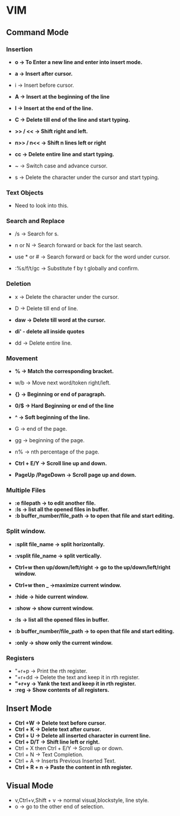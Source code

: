 
# VIM
## Command Mode

### Insertion

- **o -> To Enter a new line and enter into insert mode.**

- **a -> Insert after cursor.**

- i -> Insert before cursor.

- **A -> Insert at the beginning of the line**

- **I -> Insert at the end of the line.**

- **C -> Delete till end of the line and start typing.**

- **>> / << -> Shift right and left.**

- **n>> / n<< -> Shift n lines left or right**

- **cc -> Delete entire line and start typing.**

- ~ -> Switch case and advance cursor.

- s -> Delete the character under the cursor and start typing.


### Text Objects
- Need to look into this.


### Search and Replace

- /s -> Search for s.

- n or N -> Search forward or back for the last search.

 - use * or # -> Search forward or back for the word under cursor.

- :%s/f/t/gc -> Substitute f by t globally and confirm.

### Deletion

- x -> Delete the character under the cursor.

- D -> Delete till end of line.

- **daw -> Delete till word at the cursor.**
- **di' - delete all inside quotes**

- dd -> Delete entire line.


### Movement

- **% -> Match the corresponding bracket.**

- w/b -> Move next word/token right/left.

- **{} -> Beginning or end of paragraph.**

- **0/$ -> Hard Beginning or end of the line**

- **^ -> Soft beginning of the line.**

- G -> end of the page.

- gg -> beginning of the page.

- n% -> nth percentage of the page. 

- **Ctrl + E/Y -> Scroll line up and down.**

- **PageUp /PageDown -> Scroll page up and down.**
 
### Multiple Files

- **:e filepath -> to edit another file.**
- **:ls -> list all the opened files in buffer.**
- **:b buffer_number/file_path -> to open that file and start editing.**

### Split window.

- **:split file_name -> split horizontally.**

- **:vsplit file_name -> split vertically.**

- **Ctrl+w then up/down/left/right -> go to the up/down/left/right window.**

- **Ctrl+w then _ ->maximize current window.**

- **:hide -> hide current window.**

- **:show -> show current window.**

- **:ls -> list all the opened files in buffer.**

- **:b buffer_number/file_path -> to open that file and start editing.**

- **:only -> show only the current window.**
  
### Registers
- "+r+p -> Print the rth register.
- "+r+dd -> Delete the text and keep it in rth register.
- **"+r+y -> Yank the text and keep it in rth register.**
- **:reg -> Show contents of all registers.**

## Insert Mode
- **Ctrl +W -> Delete text before cursor.**
- **Ctrl + K -> Delete text after cursor.**
- **Ctrl + U -> Delete all inserted character in current line.**
- **Ctrl + D/T -> Shift line left or right.**
- Ctrl + X then Ctrl + E/Y -> Scroll up or down.
- Ctrl + N -> Text Completion.
- Ctrl + A -> Inserts Previous Inserted Text.
- **Ctrl + R + n -> Paste the content in nth register.**

## Visual Mode
- v,Ctrl+v,Shift + v -> normal visual,blockstyle, line style.
- o -> go to the other end of selection.
